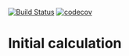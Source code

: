 [![Build Status](https://travis-ci.org/idris-musin/sportmaster-bonus.svg?branch=master)](https://travis-ci.org/idris-musin/sportmaster-bonus) [![codecov](https://codecov.io/gh/idris-musin/sportmaster-bonus/branch/master/graph/badge.svg)](https://codecov.io/gh/idris-musin/sportmaster-bonus)

# Initial calculation